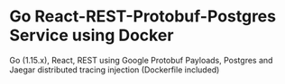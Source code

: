 # Go React-REST-Protobuf-Postgres Service using Docker
Go (1.15.x), React, REST using Google Protobuf Payloads, Postgres and Jaegar distributed tracing injection (Dockerfile included)

